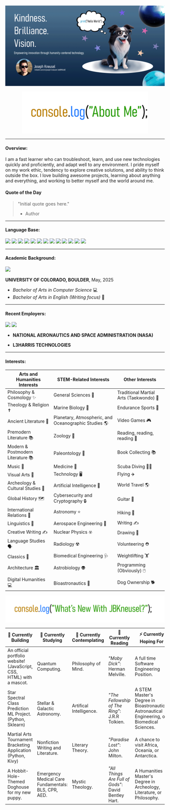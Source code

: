 ![](GithubBanner.gif)

<p align="center">
<img src="console.png" width="400">
</p>

---
#### Overview:
I am a fast learner who can troubleshoot, learn, and use new technologies quickly and proficiently, and adapt well to any environment. I pride myself on my work ethic, tendency to explore creative solutions, and ability to think outside the box. I love building awesome projects, learning about anything and everything, and working to better myself and the world around me. 

#### Quote of the Day

> "Initial quote goes here."  
> - Author


---
#### Language Base:
<img src="https://cdn.jsdelivr.net/npm/programming-languages-logos/src/python/python.png" height="40"> <img src="https://cdn.jsdelivr.net/npm/programming-languages-logos/src/javascript/javascript.png" height="40"> 
<img src="https://cdn.jsdelivr.net/npm/programming-languages-logos/src/cpp/cpp.png" height="40">
<img src="https://cdn.jsdelivr.net/npm/programming-languages-logos/src/html/html.png" height="40">
<img src="https://cdn.jsdelivr.net/npm/programming-languages-logos/src/css/css.png" height="40">
<img src="https://cdn.jsdelivr.net/npm/programming-languages-logos/src/java/java.png" height="40">
<img src="https://cdn.jsdelivr.net/npm/programming-languages-logos/src/r/r.png" height="40">
<img src="https://cdn.jsdelivr.net/npm/programming-languages-logos/src/lua/lua.png" height="40">
<img src="https://cdn.jsdelivr.net/npm/programming-languages-logos/src/c/c.png" height="40">
<img src="https://cdn.freebiesupply.com/logos/large/2x/terminal-1-logo-png-transparent.png" height="30">
<img src="https://pngimg.com/uploads/mysql/mysql_PNG1.png" height="40">
<img src="https://www.pngkey.com/png/full/479-4794953_assembly-x86-x86-icon.png" height="40">
<img src="http://physics.wku.edu/phys318/wp-content/uploads/2020/08/labview-site-icon-transparent.png" height="40">

<!--
<img src="https://tse2.mm.bing.net/th?id=OIP.5gf2JQQmWla-GU-WXTrGcgHaE8&w=200&h=133&c=7" height="40"> <img src="https://tse3.mm.bing.net/th?id=OIP.Sd4Hxz8_CqID29kyj5-k9wHaEc&w=200&h=120&c=7" height="35"> 
<img src="https://tse1.mm.bing.net/th?id=OIP.dEgEQ0JBlwn323Q_i0spsgHaEK&w=200&h=112&c=7" height="40">
<img src="https://tse4.mm.bing.net/th?id=OIP.H3CxVsok7ssH-h6PLCPX_gHaHj&w=200&h=204&c=7" height="40">
<img src="https://tse2.mm.bing.net/th?id=OIP.9WZPLb2B4rKSbK52Zg8hnAHaEo&w=200&h=125&c=7" height="40">
<img src="https://tse2.mm.bing.net/th?id=OIP.fqZ9-PPqcG_cm0k3JfoINQHaEK&w=200&h=112&c=7" height="40">
<img src="https://tse4.mm.bing.net/th?id=OIP.qWZ-9EAMWPm9Th2hgfjQZwHaE4&w=200&h=132&c=7" height="40">
<img src="https://tse3.mm.bing.net/th?id=OIP.zVYb5T7pkRInk5uwJ-EUsQHaH7&w=200&h=214&c=7" height="40">
<img src="https://tse3.mm.bing.net/th?id=OIP.BWugDHBz7qW9EOPZfSk7fgHaFx&w=200&h=156&c=7" height="40">
<img src="https://tse2.mm.bing.net/th?id=OIP.Yyngtk-UFkPstcQqAdhA3AHaE8&w=200&h=133&c=7" height="40">
<img src="https://mma.prnewswire.com/media/1308654/Cesium_Logo.jpg?p=facebook" height="40">
<img src="https://tse3.mm.bing.net/th?id=OIP.BbGiEzUd-oA70LrvGAzSEgHaFj&w=200&h=150&c=7" height="40">
<img src="https://www.pngitem.com/pimgs/m/27-276338_wireshark-logo-hd-png-download.png" height="40">
<img src="https://tse3.mm.bing.net/th?id=OIP.Cc4Tb5Aa6x6MZrkn7eqAhgHaIL&w=200&h=221&c=7" height="40">
<img src="https://tse3.mm.bing.net/th?id=OIP.Wba43WxJ4nNuytExSkYF_AHaHY&w=200&h=199&c=7" height="40">
<img src="https://tse1.mm.bing.net/th?id=OIP.K-4RqDC6zFrpAG31ayDDOgHaHa&w=200&h=200&c=7" height="40">
<img src="https://tse1.mm.bing.net/th?id=OIP.3XvwDthQ6vihX9ZjHhS8BAHaGq&w=200&h=180&c=7" height="40">
<img src="https://toppng.com/uploads/preview/sublime-text-icon-sublime-text-3-icon-11553464063uymi94fpyp.png" height="40">
<img src="https://www.liblogo.com/img-logo/bl6049l7e7-blender-logo-logo-blender.png" height="40">
<img src="https://rps-it.de/wp-content/uploads/2016/06/Virtualbox_logo.png" height="40">
<img src="https://static-00.iconduck.com/assets.00/adobe-creative-cloud-icon-1024x1024-8e3dviky.png" height="40">
<img src="https://1000logos.net/wp-content/uploads/2020/08/MongoDB-Logo.png" height="40">
<img src="https://e7.pngegg.com/pngimages/401/960/png-clipart-unreal-engine-4-logo-computer-icons-logo-unity-text-trademark.png" height="40">
<img src="http://amueller.github.io/sklearn_014_015_pydata/sklearn-logo.png" height="40">
<img src="http://pngimg.com/uploads/photoshop/photoshop_PNG2.png" height="40">
<img src="https://tse3.mm.bing.net/th/id/OIP.jIuf4iEHhSBcX4x484UlOwHaEK?w=200&h=112&c=7" height="40">
<img src="https://tse2.mm.bing.net/th?id=OIP.ptEQfiSvOfPCxTOUHIkDWQHaEK&w=200&h=112&c=7" height="40">
<img src="https://tse1.mm.bing.net/th?id=OIP.g14SdW6lKeabG4MUyLU15gHaEK&w=200&h=112&c=7" height="40">
-->

---
#### Academic Background:
<img src="https://i1.wp.com/upload.wikimedia.org/wikipedia/commons/8/86/University_of_Colorado_Boulder_logo.png" height="40">

**UNIVERSITY OF COLORADO, BOULDER**, May, 2025

- *Bachelor of Arts in Computer Science* 💻
- *Bachelor of Arts in English (Writing focus)* 📝

---
#### Recent Employers:
<img src="https://upload.wikimedia.org/wikipedia/commons/thumb/e/e5/NASA_logo.svg/2449px-NASA_logo.svg.png" height="40"> <img src="https://companieslogo.com/img/orig/LHX_BIG-85a89a01.png?t=1648848858" height="40">

- **NATIONAL AERONAUTICS AND SPACE ADMINISTRATION (NASA)**

- **L3HARRIS TECHNOLOGIES** 
***
#### Interests:

| Arts and Humanities Interests       | STEM-Related Interests|  Other Interests |     
|-------------------------------------|-----------------------|------------------|
|Philosophy & Cosmology ✨ |General Sciences 🧪 | Traditional Martial Arts (Taekwondo) 👊 |
|Theology & Religion ✝️ |Marine Biology 🦈 | Endurance Sports 🏃|
|Ancient Literature 📜 |Planetary, Atmospheric, and Oceanographic Studies 🌎 |Video Games 🎮|
|Premodern Literature 📚|Zoology 🐺| Reading, reading, reading 📖|
|Modern & Postmodern Literature 📚|Paleontology 🔬 | Book Collecting 📚|
|Music 🎸|Medicine 🧬| Scuba Diving 🏊‍♂️|
|Visual Arts 🎨|Technology 🖥️| Flying ✈️ |
|Archeology & Cultural Studies 🗼|Artificial Intelligence 🤖| World Travel 🌎|
|Global History 🗺️|Cybersecurity and Cryptography 🔒| Guitar 🎸|
|International Relations 🤝| Astronomy ⭐| Hiking 🥾|
|Linguistics 📖|Aerospace Engineering 🚀| Writing ✍️ |
|Creative Writing ✍️|Nuclear Physics ☣️| Drawing 🎨|
|Language Studies 🗣️|Radiology ☢️| Volunteering ⛑️|
|Classics 🔖|Biomedical Engineering 🩺| Weightlifting 🏋️ |
|Architecture 🏛️|Astrobiology 👽| Programming (Obviously) 🖱️|
|Digital Humanities 💻| Bioastronautics 👾| Dog Ownership 🐕|

<p align="center">
<img src="console2.png" width="700">
</p>


| 🔭 Currently Building | 🌱 Currently Studying | 💬 Currently Contemplating | 📖 Currently Reading | ⚡ Currently Hoping For |
|----------|----------|----------|----------|----------|
| An official portfolio website! (JavaScript, CSS, HTML) with a mascot.| Quantum Computing.| Philosophy of Mind.   | *"Moby Dick"*: Herman Melville.  | A full time Software Engineering Position.   |
| Star Spectral Class Prediction ML Project. (Python, Sklearn)| Stellar & Galactic Astronomy. | Artifical Intelligence.| *"The Fellowship of The Ring"*: J.R.R Tolkien.| A STEM Master's Degree in Bioastronautics, Astronautical Engineering, or Biomedical Sciences.|
| Martial Arts Tournament Bracketing Application (Python, Kivy)| Nonfiction Writing and Literature.| Literary Theory. | *"Paradise Lost"*: John Milton.  |A chance to visit Africa, Oceania, or Antarctica.|
| A Hobbit-Hole-Themed Doghouse for my new puppy. | Emergency Medical Care Fundamentals: BLS, CPR, AED. | Mystic Theology. | *"All Things Are Full of Gods"*: David Bentley Hart.  | A Humanities Master's Degree in Archeology, Literature, or Philosophy. |
